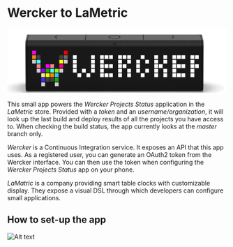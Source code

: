 # Wercker to LaMetric

![Alt text](/screenshots/product.gif?raw=true "This how LaMetric looks")

This small app powers the *Wercker Projects Status* application in the *LaMetric* store. Provided with a *token* and an *username/organization*, it will look up the last build and deploy results of all the projects you have access to. When checking the build status, the app currently looks at the *master* branch only.

*Wercker* is a Continuous Integration service. It exposes an API that this app uses. As a registered user, you can generate an OAuth2 token from the Wercker interface. You can then use the token when configuring the *Wercker Projects Status* app on your phone.

*LaMatric* is a company providing smart table clocks with customizable display. They expose a visual DSL through which developers can configure small applications.

## How to set-up the app

![Alt text](/screenshots/tutorial.jpg?raw=true "A large download for your viewing pleasure")